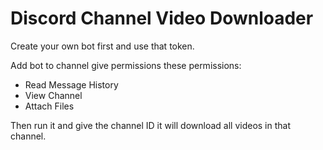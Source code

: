 # Discord Channel Video Downloader

Create your own bot first and use that token.

Add bot to channel give permissions these permissions:
- Read Message History
- View Channel
- Attach Files

Then run it and give the channel ID it will download all videos in that
channel.

